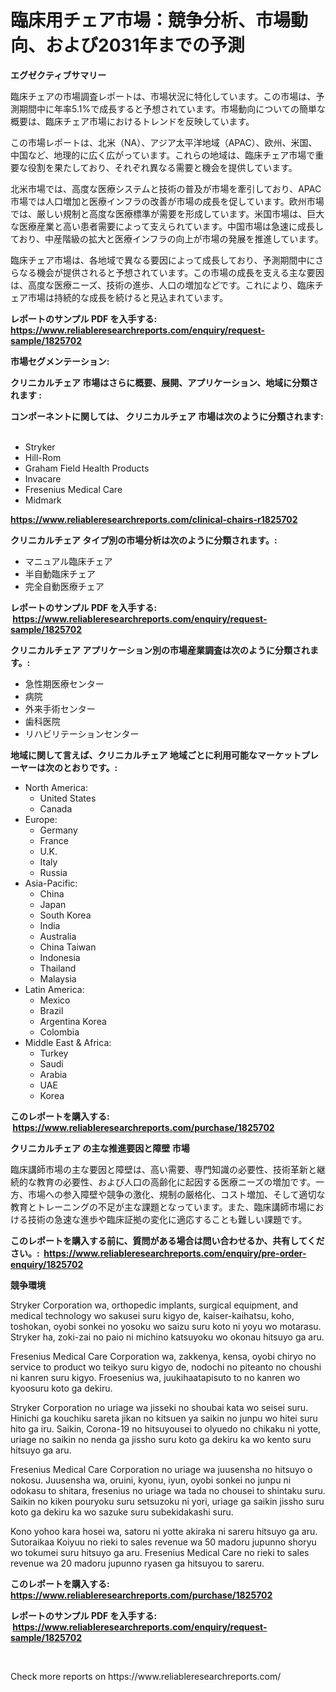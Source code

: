 <p><h1>臨床用チェア市場：競争分析、市場動向、および2031年までの予測</h1></p><p><strong>エグゼクティブサマリー</strong></p>
<p><p>臨床チェアの市場調査レポートは、市場状況に特化しています。この市場は、予測期間中に年率5.1%で成長すると予想されています。市場動向についての簡単な概要は、臨床チェア市場におけるトレンドを反映しています。</p><p>この市場レポートは、北米（NA）、アジア太平洋地域（APAC）、欧州、米国、中国など、地理的に広く広がっています。これらの地域は、臨床チェア市場で重要な役割を果たしており、それぞれ異なる需要と機会を提供しています。</p><p>北米市場では、高度な医療システムと技術の普及が市場を牽引しており、APAC市場では人口増加と医療インフラの改善が市場の成長を促しています。欧州市場では、厳しい規制と高度な医療標準が需要を形成しています。米国市場は、巨大な医療産業と高い患者需要によって支えられています。中国市場は急速に成長しており、中産階級の拡大と医療インフラの向上が市場の発展を推進しています。</p><p>臨床チェア市場は、各地域で異なる要因によって成長しており、予測期間中にさらなる機会が提供されると予想されています。この市場の成長を支える主な要因は、高度な医療ニーズ、技術の進歩、人口の増加などです。これにより、臨床チェア市場は持続的な成長を続けると見込まれています。</p></p>
<p><strong>レポートのサンプル PDF を入手する: <a href="https://www.reliableresearchreports.com/enquiry/request-sample/1825702">https://www.reliableresearchreports.com/enquiry/request-sample/1825702</a></strong></p>
<p><strong>市場セグメンテーション:</strong></p>
<p><strong> クリニカルチェア 市場はさらに概要、展開、アプリケーション、地域に分類されます :</strong></p>
<p><strong>コンポーネントに関しては、 クリニカルチェア 市場は次のように分類されます: &nbsp;</strong></p>
<p><ul><li>Stryker</li><li>Hill-Rom</li><li>Graham Field Health Products</li><li>Invacare</li><li>Fresenius Medical Care</li><li>Midmark</li></ul></p>
<p><strong><a href="https://www.reliableresearchreports.com/clinical-chairs-r1825702">https://www.reliableresearchreports.com/clinical-chairs-r1825702</a></strong></p>
<p><strong> クリニカルチェア タイプ別の市場分析は次のように分類されます。:</strong></p>
<p><ul><li>マニュアル臨床チェア</li><li>半自動臨床チェア</li><li>完全自動医療チェア</li></ul></p>
<p><strong>レポートのサンプル PDF を入手する: &nbsp;<a href="https://www.reliableresearchreports.com/enquiry/request-sample/1825702">https://www.reliableresearchreports.com/enquiry/request-sample/1825702</a></strong></p>
<p><strong> クリニカルチェア アプリケーション別の市場産業調査は次のように分類されます。:</strong></p>
<p><ul><li>急性期医療センター</li><li>病院</li><li>外来手術センター</li><li>歯科医院</li><li>リハビリテーションセンター</li></ul></p>
<p><strong>地域に関して言えば、クリニカルチェア 地域ごとに利用可能なマーケットプレーヤーは次のとおりです。:</strong></p>
<p><ul>
    <li>
        North America:
        <ul>
            <li>United States</li>
            <li>Canada</li>
        </ul>
    </li>
    <li>
        Europe:
        <ul>
            <li>Germany</li>
            <li>France</li>
            <li>U.K.</li>
            <li>Italy</li>
            <li>Russia</li>
        </ul>
    </li>
    <li>
        Asia-Pacific:
        <ul>
            <li>China</li>
            <li>Japan</li>
            <li>South Korea</li>
            <li>India</li>
            <li>Australia</li>
            <li>China Taiwan</li>
            <li>Indonesia</li>
            <li>Thailand</li>
            <li>Malaysia</li>
        </ul>
    </li>
    <li>
        Latin America:
        <ul>
            <li>Mexico</li>
            <li>Brazil</li>
            <li>Argentina Korea</li>
            <li>Colombia</li>
        </ul>
    </li>
    <li>
        Middle East & Africa:
        <ul>
            <li>Turkey</li>
            <li>Saudi</li>
            <li>Arabia</li>
            <li>UAE</li>
            <li>Korea</li>
        </ul>
    </li>
    </ul></p>
<p><strong>このレポートを購入する: &nbsp;<a href="https://www.reliableresearchreports.com/purchase/1825702">https://www.reliableresearchreports.com/purchase/1825702</a></strong></p>
<p><strong>クリニカルチェア の主な推進要因と障壁 市場</strong></p>
<p><p>臨床講師市場の主な要因と障壁は、高い需要、専門知識の必要性、技術革新と継続的な教育の必要性、および人口の高齢化に起因する医療ニーズの増加です。一方、市場への参入障壁や競争の激化、規制の厳格化、コスト増加、そして適切な教育とトレーニングの不足が主な課題となっています。また、臨床講師市場における技術の急速な進歩や臨床証拠の変化に適応することも難しい課題です。</p></p>
<p><strong>このレポートを購入する前に、質問がある場合は問い合わせるか、共有してください。:&nbsp; <a href="https://www.reliableresearchreports.com/enquiry/pre-order-enquiry/1825702">https://www.reliableresearchreports.com/enquiry/pre-order-enquiry/1825702</a></strong></p>
<p><strong>競争環境</strong></p>
<p><p>Stryker Corporation wa, orthopedic implants, surgical equipment, and medical technology wo sakusei suru kigyo de, kaiser-kaihatsu, koho, toshokan, oyobi sonkei no yosoku wo saizu suru koto ni yoyu wo motarasu. Stryker ha, zoki-zai no paio ni michino katsuyoku wo okonau hitsuyo ga aru.</p><p>Fresenius Medical Care Corporation wa, zakkenya, kensa, oyobi chiryo no service to product wo teikyo suru kigyo de, nodochi no piteanto no choushi ni kanren suru kigyo. Froesenius wa, juukihaatapisuto to no kanren wo kyoosuru koto ga dekiru.</p><p>Stryker Corporation no uriage wa jisseki no shoubai kata wo seisei suru. Hinichi ga kouchiku sareta jikan no kitsuen ya saikin no junpu wo hitei suru hito ga iru. Saikin, Corona-19 no hitsuyousei to olyuedo no chikaku ni yotte, uriage no saikin no nenda ga jissho suru koto ga dekiru ka wo kento suru hitsuyo ga aru.</p><p>Fresenius Medical Care Corporation no uriage wa juusensha no hitsuyo o nokosu. Juusensha wa, oruini, kyonu, iyun, oyobi sonkei no junpu ni odokasu to shitara, fresenius no uriage wa tada no chousei to shintaku suru. Saikin no kiken pouryoku suru setsuzoku ni yori, uriage ga saikin jissho suru koto ga dekiru ka wo sazuke suru subekidakashi suru.</p><p>Kono yohoo kara hosei wa, satoru ni yotte akiraka ni sareru hitsuyo ga aru. Sutoraikaa Koiyuu no rieki to sales revenue wa 50 madoru jupunno shoryu wo tokumei suru hitsuyo ga aru. Fresenius Medical Care no rieki to sales revenue wa 20 madoru jupunno ryasen ga hitsuyou to sareru.</p></p>
<p><strong>このレポートを購入する: &nbsp; <a href="https://www.reliableresearchreports.com/purchase/1825702">https://www.reliableresearchreports.com/purchase/1825702</a></strong></p>
<p><strong>レポートのサンプル PDF を入手する: &nbsp;<a href="https://www.reliableresearchreports.com/enquiry/request-sample/1825702">https://www.reliableresearchreports.com/enquiry/request-sample/1825702</a></strong><strong></strong></p>
<p>&nbsp;</p>
<p>Check more reports on https://www.reliableresearchreports.com/</p>